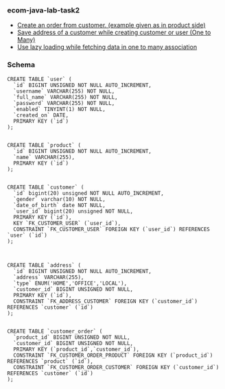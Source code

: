 ### ecom-java-lab-task2

- [Create an order from customer. (example given as in product side)](https://github.com/b14ck0ps/ecom-java-lab/commit/da62fbf24df84a4c6341d41d8897bf90e8346f5d)
- [Save address of a customer while creating customer or user (One to Many)](https://github.com/b14ck0ps/ecom-java-lab/commit/aa5fc0695311fc80c95e20f2df7d2213321d76e4)
- [Use lazy loading while fetching data in one to many association](https://github.com/b14ck0ps/ecom-java-lab/commit/8958db2511a0ad1625fa260f276f26f00cb92103)


### Schema
```mysql
CREATE TABLE `user` (
  `id` BIGINT UNSIGNED NOT NULL AUTO_INCREMENT,
  `username` VARCHAR(255) NOT NULL,
  `full_name` VARCHAR(255) NOT NULL,
  `password` VARCHAR(255) NOT NULL,
  `enabled` TINYINT(1) NOT NULL,
  `created_on` DATE,
  PRIMARY KEY (`id`)
);


CREATE TABLE `product` (
  `id` BIGINT UNSIGNED NOT NULL AUTO_INCREMENT,
  `name` VARCHAR(255),
  PRIMARY KEY (`id`)
);


CREATE TABLE `customer` (
  `id` bigint(20) unsigned NOT NULL AUTO_INCREMENT,
  `gender` varchar(10) NOT NULL,
  `date_of_birth` date NOT NULL,
  `user_id` bigint(20) unsigned NOT NULL,
  PRIMARY KEY (`id`),
  KEY `FK_CUSTOMER_USER` (`user_id`),
  CONSTRAINT `FK_CUSTOMER_USER` FOREIGN KEY (`user_id`) REFERENCES `user` (`id`)
);



CREATE TABLE `address` (
  `id` BIGINT UNSIGNED NOT NULL AUTO_INCREMENT,
  `address` VARCHAR(255),
  `type` ENUM('HOME','OFFICE','LOCAL'),
  `customer_id` BIGINT UNSIGNED NOT NULL,
  PRIMARY KEY (`id`),
  CONSTRAINT `FK_ADDRESS_CUSTOMER` FOREIGN KEY (`customer_id`) REFERENCES `customer` (`id`)
);


CREATE TABLE `customer_order` (
  `product_id` BIGINT UNSIGNED NOT NULL,
  `customer_id` BIGINT UNSIGNED NOT NULL,
  PRIMARY KEY (`product_id`,`customer_id`),
  CONSTRAINT `FK_CUSTOMER_ORDER_PRODUCT` FOREIGN KEY (`product_id`) REFERENCES `product` (`id`),
  CONSTRAINT `FK_CUSTOMER_ORDER_CUSTOMER` FOREIGN KEY (`customer_id`) REFERENCES `customer` (`id`)
);

```
